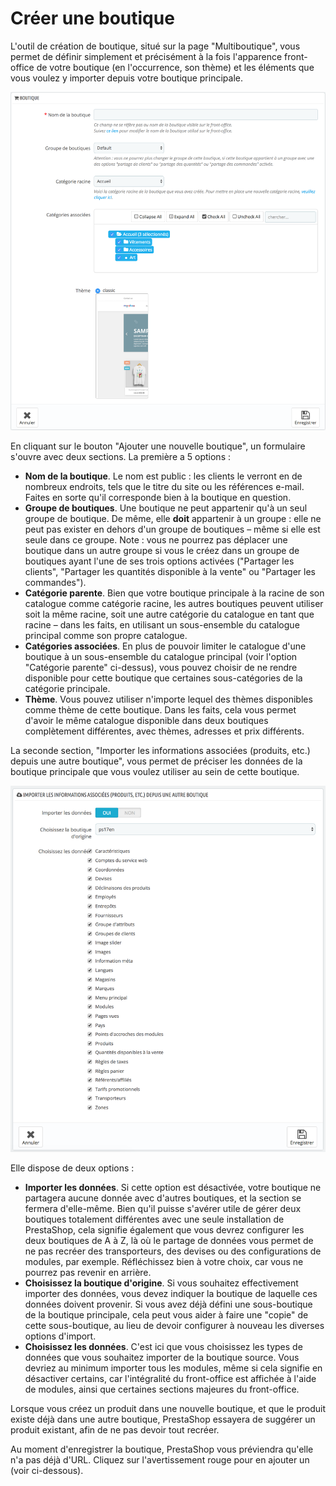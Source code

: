 # Créer une boutique

L'outil de création de boutique, situé sur la page "Multiboutique", vous permet de définir simplement et précisément à la fois l'apparence front-office de votre boutique \(en l'occurrence, son thème\) et les éléments que vous voulez y importer depuis votre boutique principale.

![](../../.gitbook/assets/57081997.png)

En cliquant sur le bouton "Ajouter une nouvelle boutique", un formulaire s'ouvre avec deux sections. La première a 5 options :

* **Nom de la boutique**. Le nom est public : les clients le verront en de nombreux endroits, tels que le titre du site ou les références e-mail. Faites en sorte qu'il corresponde bien à la boutique en question.
* **Groupe de boutiques**. Une boutique ne peut appartenir qu'à un seul groupe de boutique. De même, elle **doit** appartenir à un groupe : elle ne peut pas exister en dehors d'un groupe de boutiques – même si elle est seule dans ce groupe. Note : vous ne pourrez pas déplacer une boutique dans un autre groupe si vous le créez dans un groupe de boutiques ayant l'une de ses trois options activées \("Partager les clients", "Partager les quantités disponible à la vente" ou "Partager les commandes"\).
* **Catégorie parente**. Bien que votre boutique principale à la racine de son catalogue comme catégorie racine, les autres boutiques peuvent utiliser soit la même racine, soit une autre catégorie du catalogue en tant que racine – dans les faits, en utilisant un sous-ensemble du catalogue principal comme son propre catalogue.
* **Catégories associées**. En plus de pouvoir limiter le catalogue d'une boutique à un sous-ensemble du catalogue principal \(voir l'option "Catégorie parente" ci-dessus\), vous pouvez choisir de ne rendre disponible pour cette boutique que certaines sous-catégories de la catégorie principale.
* **Thème**. Vous pouvez utiliser n'importe lequel des thèmes disponibles comme thème de cette boutique. Dans les faits, cela vous permet d'avoir le même catalogue disponible dans deux boutiques complètement différentes, avec thèmes, adresses et prix différents.

La seconde section, "Importer les informations associées \(produits, etc.\) depuis une autre boutique", vous permet de préciser les données de la boutique principale que vous voulez utiliser au sein de cette boutique.

![](../../.gitbook/assets/52625515.png)

Elle dispose de deux options :

* **Importer les données**. Si cette option est désactivée, votre boutique ne partagera aucune donnée avec d'autres boutiques, et la section se fermera d'elle-même. Bien qu'il puisse s'avérer utile de gérer deux boutiques totalement différentes avec une seule installation de PrestaShop, cela signifie également que vous devrez configurer les deux boutiques de A à Z, là où le partage de données vous permet de ne pas recréer des transporteurs, des devises ou des configurations de modules, par exemple. Réfléchissez bien à votre choix, car vous ne pourrez pas revenir en arrière.
* **Choisissez la boutique d'origine**. Si vous souhaitez effectivement importer des données, vous devez indiquer la boutique de laquelle ces données doivent provenir. Si vous avez déjà défini une sous-boutique de la boutique principale, cela peut vous aider à faire une "copie" de cette sous-boutique, au lieu de devoir configurer à nouveau les diverses options d'import.
* **Choisissez les données**. C'est ici que vous choisissez les types de données que vous souhaitez importer de la boutique source. Vous devriez au minimum importer tous les modules, même si cela signifie en désactiver certains, car l'intégralité du front-office est affichée à l'aide de modules, ainsi que certaines sections majeures du front-office. 

Lorsque vous créez un produit dans une nouvelle boutique, et que le produit existe déjà dans une autre boutique, PrestaShop essayera de suggérer un produit existant, afin de ne pas devoir tout recréer.

Au moment d'enregistrer la boutique, PrestaShop vous préviendra qu'elle n'a pas déjà d'URL. Cliquez sur l'avertissement rouge pour en ajouter un \(voir ci-dessous\).

